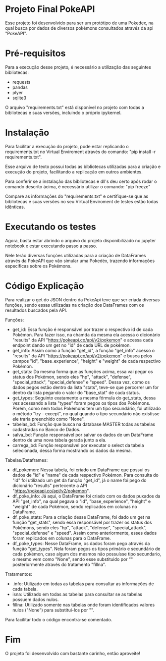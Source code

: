 # Projeto Final PokeAPI

Esse projeto foi desenvolvido para ser um protótipo de uma Pokedex, na qual busca por dados de diversos pokémons consultados através da api "PokeAPI".

# Pré-requisitos

Para a execução desse projeto, é necessário a utilização das seguintes bibliotecas:

- requests
- pandas
- plyer
- sqlite3

O arquivo "requirements.txt" está disponível no projeto com todas a bibliotecas e suas versões, incluindo o próprio ipykernel.

# Instalação

Para facilitar a execução do projeto, pode estar replicando o requirements.txt no Virtual Enviroment através do comando: "pip install -r requirements.txt". 

Esse arquivo de texto possui todas as bibliotecas utilizadas para a criação e execução do projeto, facilitando a replicação em outros ambientes.

Para conferir se a instalação das bibliotecas e dll's deu certo após rodar o comando descrito ácima, é necessário utilizar o comando: "pip freeze"

Compare as informações do "requirements.txt" e certifique-se que as bibliotecas e suas versões no seu Virtual Enviroment de testes estão todas idênticas.

# Executando os testes

Agora, basta estar abrindo o arquivo do projeto disponibilizado no jupyter notebook e estar executando passo a passo. 

Nele terão diversas funções utilizadas para a criação de DataFrames através da PokeAPI que vão simular uma Pokedéx, trazendo informações especificas sobre os Pokémons.

# Código Explicação

Para realizar o get do JSON dentro da PokeApi teve que ser criada diversas funções, sendo essas utilizadas na criação dos DataFrames com os resultados buscados pela API.

Funções:
- get_id: Essa função é responsável por trazer o respectivo id de cada Pokémon. Para fazer isso, na chamda da mesma ela acessa o dicionário "results" da API "https://pokeapi.co/api/v2/pokemon" e acessa cada endpoint dando um get no "id" de cada URL de pokémon.
- get_info: Assim como a função "get_id", a função "get_info" acesso o "results" da API "https://pokeapi.co/api/v2/pokemon" e busca pelos campos "id", "base_experience", "height" e "weight" de cada respectivo Pokémon.
- get_stats: Da mesma forma que as funções acima, essa vai pegar os status dos Pokémon, sendo eles "hp", "attack", "defense", "special_attack", "special_defense" e "speed". Dessa vez, como os dados pegos estão dentro da lista "stats", teve-se que percorrer um for dentro da lista pegando o valor do "base_stat" de cada status.
- get_types: Seguinto exatamente a mesma fórmula do get_stats, dessa vez acessando a lista "types" foram pegos os tipos dos Pokémons. Porém, como nem todos Pokémons tem um tipo secundário, foi utilizado o método "try - except", no qual quando o tipo secundário não existisse ele traria preenchido como "None".
- tabelas_bd: Função que busca na database MASTER todas as tabelas cadastradas no Banco de Dados.
- salva_bd: Função responsável por salvar os dados de um DataFrame dentro de uma nova tabela gerada junto a ela.
- carrega_bd: Função responsável por executar o select da tabela selecionada, dessa forma mostrando os dados da mesma.

Tabelas/Dataframes:
- df_pokemon: Nessa tabela, foi criado um DataFrame que possui os dados de "id" e "name" de cada respectivo Pokémon. Para consulta do "id" foi utilizado um get da função "get_id", já o name foi pego do dicionário "results" pertecente a API "https://pokeapi.co/api/v2/pokemon".
- df_poke_info: Já aqui, o DataFrame foi criado com os dados puxados da API "get_info", na qual pegava o "id", "base_experience", "height" e "weight" de cada Pokémon, sendo replicados em colunas no DataFrame.
- df_poke_stats: Para a criação desse DataFrame, foi dado um get na função "get_stats", sendo essa responsável por trazer os status dos Pokémons, sendo eles "hp", "attack", "defense", "special_attack", "special_defense" e "speed". Assim como anteriormente, esses dados foram replicados em colunas para o DataFrame.
- df_poke_types: Nesse DataFrame, os dados foram pego através da função "get_types". Nela foram pegos os tipos primário e secundário de cada pokémon, caso algum dos mesmos não possuísse tipo secundario, o mesmo vem como "None", sendo esse substituido por "" posteriormente através do tratamento "fillna".

Tratamentos:
- .info: Utilizado em todas as tabelas para consultar as informações de cada tabela.
- isna: Utilizado em todas as tabelas para consultar se as tabelas possuem dados nulos.
- fillna: Utilizado somente nas tabelas onde foram identificados valores nulos ("None") para substitui-los por "".

Para facilitar todo o código encontra-se comentado.

# Fim

O projeto foi desenvolvido com bastante carinho, então aproveite!
